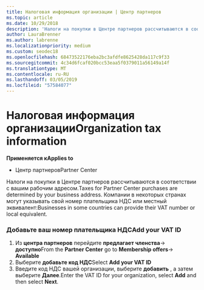 ```yaml
---
title: Налоговая информация организации | Центр партнеров
ms.topic: article
ms.date: 10/29/2018
description: 'Налоги на покупки в Центре партнеров рассчитываются в соответствии с вашим рабочим адресом. Компании в некоторых странах могут указывать свой номер плательщика НДС или местный эквивалент:'
author: LauraBrenner
ms.author: labrenne
ms.localizationpriority: medium
ms.custom: seodec18
ms.openlocfilehash: 68473522176eba2bc3afdfe8625428da117c9f33
ms.sourcegitcommit: 4c34d6fcaf020bcc53eaa5f0379011a56149a14f
ms.translationtype: MT
ms.contentlocale: ru-RU
ms.lasthandoff: 03/05/2019
ms.locfileid: "57584077"
---
```

# <a name="organization-tax-information"></a><span data-ttu-id="5f195-104">Налоговая информация организации</span><span class="sxs-lookup"><span data-stu-id="5f195-104">Organization tax information</span></span>

<span data-ttu-id="5f195-105">**Применяется к**</span><span class="sxs-lookup"><span data-stu-id="5f195-105">**Applies to**</span></span>

-  <span data-ttu-id="5f195-106">Центр партнеров</span><span class="sxs-lookup"><span data-stu-id="5f195-106">Partner Center</span></span>

<span data-ttu-id="5f195-107">Налоги на покупки в Центре партнеров рассчитываются в соответствии с вашим рабочим адресом.</span><span class="sxs-lookup"><span data-stu-id="5f195-107">Taxes for Partner Center purchases are determined by your business address.</span></span> <span data-ttu-id="5f195-108">Компании в некоторых странах могут указывать свой номер плательщика НДС или местный эквивалент:</span><span class="sxs-lookup"><span data-stu-id="5f195-108">Businesses in some countries can provide their VAT number or local equivalent.</span></span>

### <a name="add-your-vat-id"></a><span data-ttu-id="5f195-109">Добавьте ваш номер плательщика НДС</span><span class="sxs-lookup"><span data-stu-id="5f195-109">Add your VAT ID</span></span>

1.  <span data-ttu-id="5f195-110">Из **центра партнеров** перейдите **предлагает членства**-> **доступно**</span><span class="sxs-lookup"><span data-stu-id="5f195-110">From the **Partner Center** go to **Membership offers**-> **Available**</span></span>
2.  <span data-ttu-id="5f195-111">Выберите **добавьте код НДС**</span><span class="sxs-lookup"><span data-stu-id="5f195-111">Select **Add your VAT ID**</span></span>
3.  <span data-ttu-id="5f195-112">Введите код НДС вашей организации, выберите **добавить** , а затем выберите **Далее**.</span><span class="sxs-lookup"><span data-stu-id="5f195-112">Enter the VAT ID for your organization, select **Add** and then select **Next**.</span></span>





 



